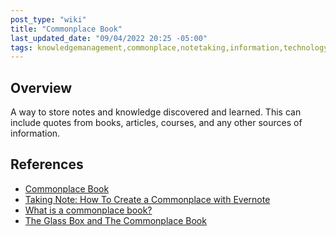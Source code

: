 ```yaml
---
post_type: "wiki" 
title: "Commonplace Book"
last_updated_date: "09/04/2022 20:25 -05:00"
tags: knowledgemanagement,commonplace,notetaking,information,technology,internet,books
---
```


## Overview

A way to store notes and knowledge discovered and learned. This can include quotes from books, articles, courses, and any other sources of information.

## References

- [Commonplace Book](https://en.wikipedia.org/wiki/Commonplace_book)
- [Taking Note: How To Create a Commonplace with Evernote](https://evernote.com/blog/how-to-create-commonplace-with-evernote/)
- [What is a commonplace book?](https://medium.com/read-smart/what-is-a-commonplace-book-db392bda730c)
- [The Glass Box and The Commonplace Book](https://stevenberlinjohnson.com/the-glass-box-and-the-commonplace-book-639b16c4f3bb)
